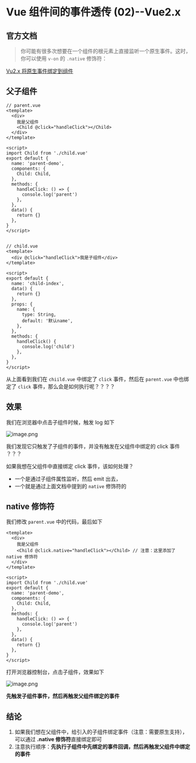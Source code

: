 # Vue 组件间的事件透传 (02)--Vue2.x

## 官方文档

> 你可能有很多次想要在一个组件的根元素上直接监听一个原生事件。这时，你可以使用 `v-on` 的 `.native` 修饰符：

[Vu2.x 将原生事件绑定到组件](https://link.juejin.cn?target=https%3A%2F%2Fv2.cn.vuejs.org%2Fv2%2Fguide%2Fcomponents-custom-events.html%23%E5%B0%86%E5%8E%9F%E7%94%9F%E4%BA%8B%E4%BB%B6%E7%BB%91%E5%AE%9A%E5%88%B0%E7%BB%84%E4%BB%B6)

## 父子组件

```vue
// parent.vue
<template>
  <div>
    我是父组件
    <Child @click="handleClick"></Child>
  </div>
</template>

<script>
import Child from './child.vue'
export default {
  name: 'parent-demo',
  components: {
    Child: Child,
  },
  methods: {
    handleClick: () => {
      console.log('parent')
    },
  },
  data() {
    return {}
  },
}
</script>


// child.vue
<template>
  <div @click="handleClick">我是子组件</div>
</template>

<script>
export default {
  name: 'child-index',
  data() {
    return {}
  },
  props: {
    name: {
      type: String,
      default: '默认name',
    },
  },
  methods: {
    handleClick() {
      console.log('child')
    },
  },
}
</script>
```

从上面看到我们在 `chiild.vue` 中绑定了 `click` 事件，然后在 `parent.vue` 中也绑定了 `click` 事件，那么会是如何执行呢？？？？

## 效果

我们在浏览器中点击子组件时候，触发 log 如下

![image.png](https://p1-juejin.byteimg.com/tos-cn-i-k3u1fbpfcp/022b61db87fb4ef289d2586198a0b3e4~tplv-k3u1fbpfcp-jj-mark:3024:0:0:0:q75.awebp#?w=720&h=206&s=22398&e=png&b=ffffff)

我们发现它只触发了子组件的事件，并没有触发在父组件中绑定的 click 事件 ？？？

如果我想在父组件中直接绑定 click 事件，该如何处理？

- 一个是通过子组件属性监听，然后 emit 出去，
- 一个就是通过上面文档中提到的 `native` 修饰符的

## native 修饰符

我们修改 `parent.vue` 中的代码，最后如下

```vue
<template>
  <div>
    我是父组件
    <Child @click.native="handleClick"></Child> // 注意：这里添加了 native 修饰符
  </div>
</template>

<script>
import Child from './child.vue'
export default {
  name: 'parent-demo',
  components: {
    Child: Child,
  },
  methods: {
    handleClick: () => {
      console.log('parent')
    },
  },
  data() {
    return {}
  },
}
</script>
```

打开浏览器控制台，点击子组件，效果如下

![image.png](https://p3-juejin.byteimg.com/tos-cn-i-k3u1fbpfcp/91d3a2b4cf1542af8820f465964e3c81~tplv-k3u1fbpfcp-jj-mark:3024:0:0:0:q75.awebp#?w=863&h=255&s=27302&e=png&b=ffffff)

**先触发子组件事件，然后再触发父组件绑定的事件**

## 结论

1. 如果我们想在父组件中，给引入的子组件绑定事件（注意：需要原生支持），可以通过 **.native 修饰符**直接绑定即可
2. 注意执行顺序：**先执行子组件中先绑定的事件回调，然后再触发父组件中绑定的事件**